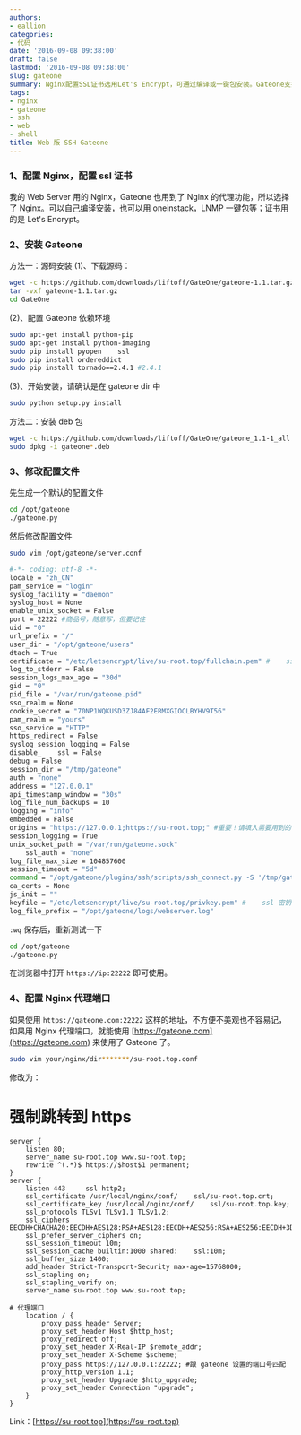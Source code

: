 ```yaml
---
authors:
- eallion
categories:
- 代码
date: '2016-09-08 09:38:00'
draft: false
lastmod: '2016-09-08 09:38:00'
slug: gateone
summary: Nginx配置SSL证书选用Let's Encrypt，可通过编译或一键包安装。Gateone支持源码和deb两种安装方式：源码安装需先配置Python依赖环境再执行安装命令，deb包直接下载安装。安装后生成默认配置文件，修改端口号等参数即可使用，注意需指定中文编码和端口设置。
tags:
- nginx
- gateone
- ssh
- web
- shell
title: Web 版 SSH Gateone
---
```


### 1、配置 Nginx，配置    ssl 证书

我的 Web Server 用的 Nginx，Gateone 也用到了 Nginx 的代理功能，所以选择了 Nginx。可以自己编译安装，也可以用 oneinstack，LNMP 一键包等；证书用的是 Let's Encrypt。

### 2、安装 Gateone

方法一：源码安装
(1)、下载源码：

```bash
wget -c https://github.com/downloads/liftoff/GateOne/gateone-1.1.tar.gz
tar -vxf gateone-1.1.tar.gz
cd GateOne
```

(2)、配置 Gateone 依赖环境

```bash
sudo apt-get install python-pip
sudo apt-get install python-imaging
sudo pip install pyopen    ssl
sudo pip install ordereddict
sudo pip install tornado==2.4.1 #2.4.1
```

(3)、开始安装，请确认是在 gateone dir 中

```bash
sudo python setup.py install
```

方法二：安装 deb 包

```bash
wget -c https://github.com/downloads/liftoff/GateOne/gateone_1.1-1_all.deb
sudo dpkg -i gateone*.deb
```

### 3、修改配置文件

先生成一个默认的配置文件

```bash
cd /opt/gateone
./gateone.py
```

然后修改配置文件

```bash
sudo vim /opt/gateone/server.conf
```

```bash
#-*- coding: utf-8 -*-
locale = "zh_CN"
pam_service = "login"
syslog_facility = "daemon"
syslog_host = None
enable_unix_socket = False
port = 22222 #商品号，随意写，但要记住
uid = "0"
url_prefix = "/"
user_dir = "/opt/gateone/users"
dtach = True
certificate = "/etc/letsencrypt/live/su-root.top/fullchain.pem" #    ssl 证书
log_to_stderr = False
session_logs_max_age = "30d"
gid = "0"
pid_file = "/var/run/gateone.pid"
sso_realm = None
cookie_secret = "70NP1WQKUSD3ZJ84AF2ERMXGIOCLBYHV9T56"
pam_realm = "yours"
sso_service = "HTTP"
https_redirect = False
syslog_session_logging = False
disable_    ssl = False
debug = False
session_dir = "/tmp/gateone"
auth = "none"
address = "127.0.0.1"
api_timestamp_window = "30s"
log_file_num_backups = 10
logging = "info"
embedded = False
origins = "https://127.0.0.1;https://su-root.top;" #重要！请填入需要用到的 ip 和域名
session_logging = True
unix_socket_path = "/var/run/gateone.sock"
    ssl_auth = "none"
log_file_max_size = 104857600
session_timeout = "5d"
command = "/opt/gateone/plugins/ssh/scripts/ssh_connect.py -S '/tmp/gateone/% SESSION%/% SHORT_SOCKET%' --sshfp -a '-oUserKnownHostsFile=% USERDIR%/% USER%/ssh/known_hosts'"
ca_certs = None
js_init = ""
keyfile = "/etc/letsencrypt/live/su-root.top/privkey.pem" #    ssl 密钥
log_file_prefix = "/opt/gateone/logs/webserver.log"
```

`:wq` 保存后，重新测试一下

```bash
cd /opt/gateone
./gateone.py
```

在浏览器中打开 `https://ip:22222` 即可使用。

### 4、配置 Nginx 代理端口

如果使用 `https://gateone.com:22222` 这样的地址，不方便不美观也不容易记，如果用 Nginx 代理端口，就能使用 [https://gateone.com](https://gateone.com) 来使用了 Gateone 了。

```bash
sudo vim your/nginx/dir*******/su-root.top.conf
```

修改为：

# 强制跳转到 https

```nginx
server {
    listen 80;
    server_name su-root.top www.su-root.top;
    rewrite ^(.*)$ https://$host$1 permanent;
} 
server {
    listen 443     ssl http2;
    ssl_certificate /usr/local/nginx/conf/    ssl/su-root.top.crt;
    ssl_certificate_key /usr/local/nginx/conf/    ssl/su-root.top.key;
    ssl_protocols TLSv1 TLSv1.1 TLSv1.2;
    ssl_ciphers EECDH+CHACHA20:EECDH+AES128:RSA+AES128:EECDH+AES256:RSA+AES256:EECDH+3DES:RSA+3DES:!MD5;
    ssl_prefer_server_ciphers on;
    ssl_session_timeout 10m;
    ssl_session_cache builtin:1000 shared:    ssl:10m;
    ssl_buffer_size 1400;
    add_header Strict-Transport-Security max-age=15768000;
    ssl_stapling on;
    ssl_stapling_verify on;
    server_name su-root.top www.su-root.top;

# 代理端口
    location / {
        proxy_pass_header Server;
        proxy_set_header Host $http_host;
        proxy_redirect off;
        proxy_set_header X-Real-IP $remote_addr;
        proxy_set_header X-Scheme $scheme;
        proxy_pass https://127.0.0.1:22222; #跟 gateone 设置的端口号匹配
        proxy_http_version 1.1;
        proxy_set_header Upgrade $http_upgrade;
        proxy_set_header Connection "upgrade";
    }
}
```

Link：[https://su-root.top](https://su-root.top)
